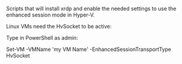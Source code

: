 Scripts that will install xrdp and enable the needed settings to use the enhanced session mode in Hyper-V.

Linux VMs need the HvSocket to be active:

Type in PowerShell as admin:

Set-VM -VMName 'my VM Name' -EnhancedSessionTransportType HvSocket